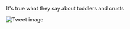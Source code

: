 It's true what they say about toddlers and crusts


![Tweet image](/assets/crosspoast/Gyo71VOa0AAEpmj.jpg)

